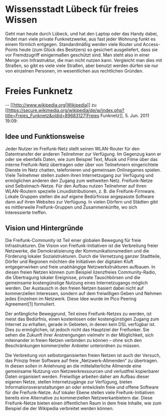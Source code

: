 # Wissensstadt Lübeck für freies Wissen

Geht man heute durch Lübeck, und hat den Laptop oder das Handy dabei, findet man viele private Funknetzwerke, aus fast jeder Wohnung funkt es einem förmlich entgegen. Standardmäßig werden viele Router und Access-Points heute (zum Glück des Besitzers) so gesichert ausgeliefert, dass sie vor Fremdzugriff einigermaßen geschützt sind. Man steht also in einer Menge von Infrastruktur, die man nicht nutzen kann. Vergleicht man dies mit Straßen, so gibt es viele viele Straßen, aber benutzt werden dürfen sie nur von einzelnen Personen, im wesentlichen aus rechtlichen Gründen.

# Freies Funknetz

-- [[http://www.wikipedia.org|Wikipedia]] zu [[https://secure.wikimedia.org/wikipedia/de/w/index.php?title=Freies_Funknetz&oldid=89683127|Freies Funknetz]], 5. Jun. 2011 19:09:

## Idee und Funktionsweise

Jeder Nutzer im Freifunk-Netz stellt seinen WLAN-Router für den Datentransfer der anderen Teilnehmer zur Verfügung. Im Gegenzug kann er oder sie ebenfalls Daten, wie zum Beispiel Text, Musik und Filme über das interne Freifunk-Netz übertragen oder über von Teilnehmern eingerichtete Dienste im Netz chatten, telefonieren und gemeinsam Onlinegames spielen. Viele Teilnehmer stellen zudem ihren Internetzugang zur Verfügung und ermöglichen anderen den Zugang zum weltweiten Netz. Freifunk-Netze sind Selbstmach-Netze. Für den Aufbau nutzen Teilnehmer auf ihren WLAN-Routern spezielle Linuxdistributionen, z. B. die Freifunk-Firmware. Lokale Gruppen stellen die auf eigene Bedürfnisse angepasste Software dann auf ihren Websites zur Verfügung. In vielen Dörfern und Städten gibt es mittlerweile Freifunk-Gruppen und Zusammenkünfte, wo sich Interessierte treffen.

## Vision und Hintergründe

Die Freifunk-Community ist Teil einer globalen Bewegung für freie Infrastrukturen. Die Vision von Freifunk-Initiativen ist die Verbreitung freier Netzwerke, die Demokratisierung der Kommunikationsmedien und die Förderung lokaler Sozialstrukturen. Durch die Vernetzung ganzer Stadtteile, Dörfer und Regionen möchten die Initiativen der digitalen Kluft entgegenwirken und freie unabhängige Netzwerkstrukturen aufbauen. In diesen freien Netzen können zum Beispiel lizenzfreies Community-Radio, die Übertragung lokaler Ereignisse, private Tauschbörsen und die gemeinsame kostengünstige Nutzung eines Internetzugangs möglich werden. Der Austausch in den freien Netzen basiert dabei nicht auf kommerziellen Interessen, sondern auf dem freiwilligen Geben und Nehmen jedes Einzelnen im Netzwerk. Diese Idee wurde im Pico Peering Agreement[1] formuliert.

Der anfängliche Beweggrund, Teil eines Freifunk-Netzes zu werden, ist meist das Bedürfnis, einen kostenlosen oder kostengünstigen Zugang zum Internet zu erhalten, gerade in Gebieten, in denen kein DSL verfügbar ist. Dies zu ermöglichen, ist jedoch nicht das Hauptziel der Freifunker. Sie sehen die Zukunft ihrer Anstrengungen vielmehr in der Möglichkeit, sich miteinander in freien Netzen verbinden zu können – ohne sich den Beschränkungen kommerzieller Anbieter unterordnen zu müssen.

Die Verbreitung von selbstorganisierten freien Netzen ist auch der Versuch, das Prinzip freier Software auf freie „Netzwerk-Allmenden“ zu übertragen. In diesen sollen in Anlehnung an die mittelalterliche Allmende eine gemeinsame Nutzung von Netzwerkressourcen und verlustfrei kopierbarer Daten organisiert werden. Freiwillige arbeiten daher am Aufbau dieser eigenen Netze, stellen Internetzugänge zur Verfügung, bieten Informationsveranstaltungen an oder entwickeln freie und offene Software für die Freifunk-Netze. Auf lokaler Ebene stellen viele Freifunk-Initiativen bereits eine Alternative zu kommerziellen Netzwerkanbietern dar. Diese Freifunk-Netze bieten einen öffentlichen Raum in dem freie Inhalte, wie zum Beispiel die der Wikipedia verbreitet werden können.
